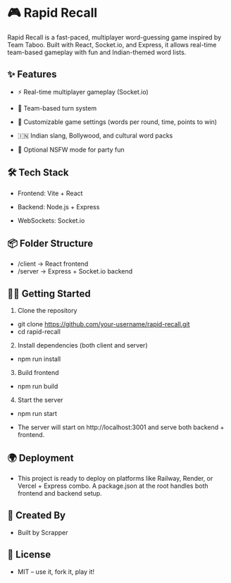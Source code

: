 # 🎮 Rapid Recall

Rapid Recall is a fast-paced, multiplayer word-guessing game inspired by Team Taboo. Built with React, Socket.io, and Express, it allows real-time team-based gameplay with fun and Indian-themed word lists.

## ✨ Features

- ⚡ Real-time multiplayer gameplay (Socket.io)

- 🧠 Team-based turn system

- 🎯 Customizable game settings (words per round, time, points to win)

- 🇮🇳 Indian slang, Bollywood, and cultural word packs
  
- 🔞 Optional NSFW mode for party fun

## 🛠️ Tech Stack

- Frontend: Vite + React

- Backend: Node.js + Express

- WebSockets: Socket.io

## 📦 Folder Structure

- /client   → React frontend
- /server   → Express + Socket.io backend

## 🧑‍💻 Getting Started

1. Clone the repository

- git clone https://github.com/your-username/rapid-recall.git
- cd rapid-recall

2. Install dependencies (both client and server)

- npm run install

3. Build frontend

- npm run build

4. Start the server

- npm run start

- The server will start on http://localhost:3001 and serve both backend + frontend.

## 🌍 Deployment

- This project is ready to deploy on platforms like Railway, Render, or Vercel + Express combo. A package.json at the root handles both frontend and backend setup.

## 🙌 Created By

- Built by Scrapper

## 📄 License

- MIT – use it, fork it, play it!
